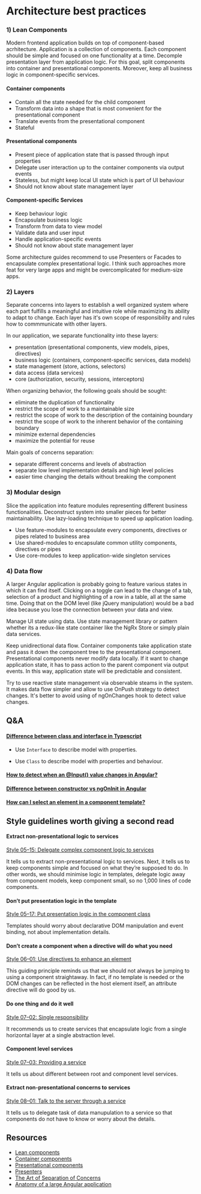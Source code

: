 # Architecture best practices
### 1) Lean Components
Modern frontend application builds on top of component-based acrhitecture. Application is a collection of components. 
Each component should be simple and focused on one functionality at a time. Decomple presentation layer from application logic. 
For this goal, split components into container and presentational components. Moreover, keep all business logic in component-specific services.


#### Container components
- Contain all the state needed for the child component
- Transform data into a shape that is most convenient for the presentational component
- Translate events from the presentational component
- Stateful


#### Presentational components
- Present piece of application state that is passed through input properties
- Delegate user interaction up to the container components via output events
- Stateless, but might keep local UI state which is part of UI behaviour
- Should not know about state management layer



#### Component-specific Services
- Keep behaviour logic
- Encapsulate business logic
- Transform from data to view model
- Validate data and user input
- Handle application-specific events
- Should not know about state management layer

Some architecture guides recommend to use Presenters or Facades to encapsulate complex presentational logic. 
I think such approaches more feat for very large apps and might be overcomplicated for medium-size apps. 


### 2) Layers
Separate concerns into layers to establish a well organized system where each part 
fulfills a meaningful and intuitive role while maximizing its ability to adapt to change.
Each layer has it's own scope of responsibility and rules how to commmunicate with other layers.

In our application, we separate functionality into these layers:
- presentation (presentational components, view models, pipes, directives)
- business logic (containers, component-specific services, data models)
- state management (store, actions, selectors)
- data access (data services)
- core (authorization, security, sessions, interceptors)

When organizing behavior, the following goals should be sought:
- eliminate the duplication of functionality
- restrict the scope of work to a maintainable size
- restrict the scope of work to the description of the containing boundary
- restrict the scope of work to the inherent behavior of the containing boundary
- minimize external dependencies
- maximize the potential for reuse

Main goals of concerns separation: 
- separate different concerns and levels of abstraction
- separate low level implementation details and high level policies
- easier time changing the details without breaking the component


### 3) Modular design
Slice the application into feature modules representing different business functionalities.
Deconstruct system into smaller pieces for better maintainability. Use lazy-loading technique to speed up application loading.
- Use feature-modules to encapsulate every components, directives or pipes related to business area
- Use shared-modules to encapsulate common utility components, directives or pipes
- Use core-modules to keep application-wide singleton services

### 4) Data flow
A larger Angular application is probably going to feature various states in which it can find itself. 
Clicking on a toggle can lead to the change of a tab, selection of a product and highlighting of a row in a table, all at the same time. 
Doing that on the DOM level (like jQuery manipulation) would be a bad idea because you lose the connection between your data and view.

Manage UI state using data. Use state management library or pattern whether its a redux-like state container like the NgRx Store or simply plain data services.

Keep unidirectional data flow. Container components take application state and pass it down the component tree to the presentational component.
Presentational components never modify data locally. If it want to change application state, it has to pass action to the parent component via output events.
In this way, application state will be predictable and consistent.

Try to use reactive state management via observable steams in the system. It makes data flow simpler and allow to use OnPush strategy to detect changes. 
It's better to avoid using of ngOnChanges hook to detect value changes. 

## Q&A
#### [Difference between class and interface in Typescript](https://stackoverflow.com/questions/40973074/difference-between-interfaces-and-classes-in-typescript)

  - Use `Interface` to describe model with properties.

  - Use `Class` to describe model with properties and behaviour.


#### [How to detect when an @Input() value changes in Angular?](https://stackoverflow.com/questions/38571812/how-to-detect-when-an-input-value-changes-in-angular/44686085)

#### [Difference between constructor vs ngOnInit in Angular](https://stackoverflow.com/questions/35763730/difference-between-constructor-and-ngoninit)

#### [How can I select an element in a component template?](https://stackoverflow.com/questions/32693061/how-can-i-select-an-element-in-a-component-template)


## Style guidelines worth giving a second read
#### Extract non-presentational logic to services

[Style 05–15: Delegate complex component logic to services](https://angular.io/guide/styleguide#delegate-complex-component-logic-to-services)

It tells us to extract non-presentational logic to services. Next, it tells us to keep components simple and focused on what they’re supposed to do. In other words, we should minimise logic in templates, delegate logic away from component models, keep component small, so no 1,000 lines of code components.

#### Don’t put presentation logic in the template

[Style 05–17: Put presentation logic in the component class](https://angular.io/guide/styleguide#put-presentation-logic-in-the-component-class)

Templates should worry about declarative DOM manipulation and event binding, not about implementation details.

#### Don’t create a component when a directive will do what you need

[Style 06–01: Use directives to enhance an element](https://angular.io/guide/styleguide#use-directives-to-enhance-an-element)

This guiding principle reminds us that we should not always be jumping to using a component straightaway. In fact, if no template is needed or the DOM changes can be reflected in the host element itself, an attribute directive will do good by us.

#### Do one thing and do it well

[Style 07–02: Single responsibility](https://angular.io/guide/styleguide#single-responsibility-1)

It recommends us to create services that encapsulate logic from a single horizontal layer at a single abstraction level.

#### Component level services

[Style 07–03: Providing a service](https://angular.io/guide/styleguide#providing-a-service)

It tells us about different between root and component level services.

#### Extract non-presentational concerns to services

[Style 08–01: Talk to the server through a service](https://angular.io/guide/styleguide#talk-to-the-server-through-a-service)

It tells us to delegate task of data manupulation to a service so that components do not have to know or worry about the details.

## Resources
- [Lean components](https://indepth.dev/lean-angular-components/)
- [Container components](https://indepth.dev/container-components-with-angular/)
- [Presentational components](https://indepth.dev/presentational-components-with-angular/)
- [Presenters](https://indepth.dev/presenters-with-angular/)
- [The Art of Separation of Concerns](http://aspiringcraftsman.com/2008/01/03/art-of-separation-of-concerns/)
- [Anatomy of a large Angular application](https://medium.com/@krposlek/anatomy-of-a-large-angular-application-f098e5e36994)
